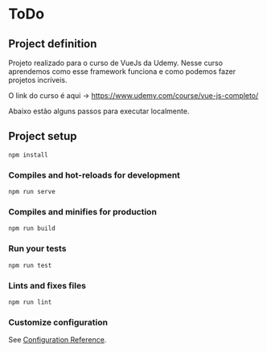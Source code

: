 # ToDo

## Project definition

Projeto realizado para o curso de VueJs da Udemy. Nesse curso aprendemos como esse framework funciona e como podemos fazer projetos incríveis. 

O link do curso é aqui -> https://www.udemy.com/course/vue-js-completo/

Abaixo estão alguns passos para executar localmente. 

## Project setup
```
npm install
```

### Compiles and hot-reloads for development
```
npm run serve
```

### Compiles and minifies for production
```
npm run build
```

### Run your tests
```
npm run test
```

### Lints and fixes files
```
npm run lint
```

### Customize configuration
See [Configuration Reference](https://cli.vuejs.org/config/).
